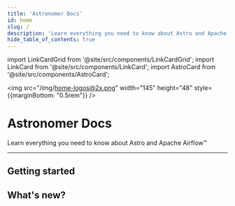 ```yaml
---
title: 'Astronomer Docs'
id: home
slug: /
description: 'Learn everything you need to know about Astro and Apache Airflow™'
hide_table_of_contents: true
---
```


import LinkCardGrid from '@site/src/components/LinkCardGrid';
import LinkCard from '@site/src/components/LinkCard';
import AstroCard from '@site/src/components/AstroCard';

<img src="/img/home-logos@2x.png" width="145" height="48" style={{marginBottom: "0.5rem"}} />

# Astronomer Docs

<p className="DocItem__header-description">Learn everything you need to know about Astro and Apache Airflow™</p>

---

<AstroCard />

## Getting started

<LinkCardGrid>
  <LinkCard topIcon label="Get started with the Astro CLI" description="The Astro CLI is the command line interface for data orchestration. It's the easiest way to get started with Apache Airflow and can be used with all Astronomer products." href="/astro/cli/overview" icon="/img/code-icon.svg" />
  <LinkCard topIcon label="Understand Airflow concepts" description="Learn about the fundamentals of how Airflow works and best practices for running it at scale." href="/learn/category/airflow-concepts" icon="/img/airflow-logo-85x85.png" />
  <LinkCard topIcon label="Explore tutorials" description="Follow step-by-step instructions to get Airflow up and running for any use case." href="/learn/category/tutorials" icon="/img/doc-icon.svg" />
</LinkCardGrid>

## What's new?

<LinkCardGrid>
  <LinkCard truncate label="Astro Python SDK" description="Simplify ELT pipeline writing using a new SDK from Astronomer." href="/learn/astro-python-sdk" />
  <LinkCard truncate label="Worker queues" description="Run tasks in worker queues which are optimized for their execution." href="/astro/configure-worker-queues" />
  <LinkCard truncate label="Release notes" description="A complete record of the latest changes to Astro." href="/astro/release-notes" />
</LinkCardGrid>
